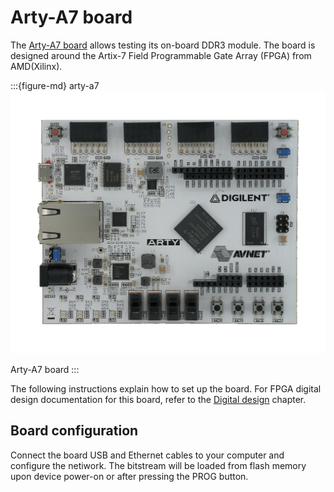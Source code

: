 # Arty-A7 board

The [Arty-A7 board](https://reference.digilentinc.com/reference/programmable-logic/arty-a7/start) allows testing its on-board DDR3 module.
The board is designed around the Artix-7 Field Programmable Gate Array (FPGA) from AMD(Xilinx).

:::{figure-md} arty-a7
![arty-a7](images/arty-a7.png)

Arty-A7 board
:::

The following instructions explain how to set up the board.
For FPGA digital design documentation for this board, refer to the [Digital design](build/arty/documentation/index.rst) chapter.

## Board configuration

Connect the board USB and Ethernet cables to your computer and configure the netiwork.
The bitstream will be loaded from flash memory upon device power-on or after pressing the PROG button.
